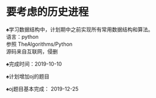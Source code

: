 # 要考虑的历史进程
♠学习数据结构中，计划期中之前实现所有常用数据结构和算法。</br>
语言：python  
参照 TheAlgorithms/Python </br>
源码来自互联网，侵删  
  
♠完成时间：2019-10-10  
  
♠计划增加oj的题目

♠oj题目基本完成： 2019-12-25
